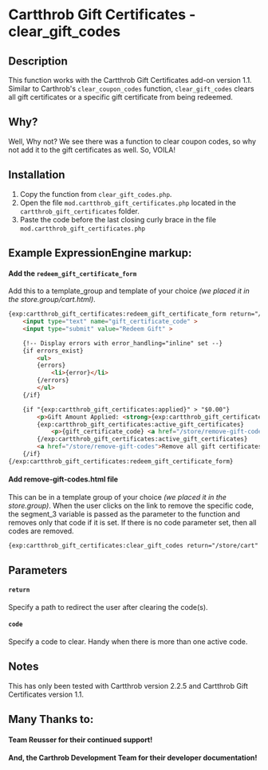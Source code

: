 # Cartthrob Gift Certificates - clear_gift_codes

## Description
This function works with the Cartthrob Gift Certificates add-on version 1.1.
Similar to Carthrob's `clear_coupon_codes` function, `clear_gift_codes` clears all gift certificates or a specific gift certificate from being redeemed.

## Why?
Well, Why not? We see there was a function to clear coupon codes, so why not add it to the gift certificates as well. So, VOILA!

## Installation
1. Copy the function from `clear_gift_codes.php`.
2. Open the file `mod.cartthrob_gift_certificates.php` located in the `cartthrob_gift_certificates` folder.
3. Paste the code before the last closing curly brace in the file `mod.cartthrob_gift_certificates.php`

## Example ExpressionEngine markup:

#### Add the `redeem_gift_certificate_form`
Add this to a template_group and template of your choice _(we placed it in the store.group/cart.html)_.
```html
{exp:cartthrob_gift_certificates:redeem_gift_certificate_form return="/store/cart" error_handling="inline"}
	<input type="text" name="gift_certificate_code" >
	<input type="submit" value="Redeem Gift" >

	{!-- Display errors with error_handling="inline" set --}
	{if errors_exist}
		<ul>
		{errors}
			<li>{error}</li>
		{/errors}
		</ul>
	{/if}

	{if "{exp:cartthrob_gift_certificates:applied}" > "$0.00"}
		<p>Gift Amount Applied: <strong>{exp:cartthrob_gift_certificates:applied}</strong></p>
		{exp:cartthrob_gift_certificates:active_gift_certificates}
			<p>{gift_certificate_code} <a href="/store/remove-gift-codes/{gift_certificate_code}">Remove</a></p>
		{/exp:cartthrob_gift_certificates:active_gift_certificates}
		<a href="/store/remove-gift-codes">Remove all gift certificates</a>
	{/if}
{/exp:cartthrob_gift_certificates:redeem_gift_certificate_form}
```

#### Add remove-gift-codes.html file
This can be in a template group of your choice _(we placed it in the store.group)_. When the user clicks on the link to remove the specific code, the segment_3 variable is passed as the parameter to the function and removes only that code if it is set. If there is no code parameter set, then all codes are removed.
```html
{exp:cartthrob_gift_certificates:clear_gift_codes return="/store/cart" code="{segment_3}"}
```
## Parameters

#### `return`
Specify a path to redirect the user after clearing the code(s).

#### `code`
Specify a code to clear. Handy when there is more than one active code.

## Notes
This has only been tested with Cartthrob version 2.2.5 and Cartthrob Gift Certificates version 1.1.

## Many Thanks to:
#### Team Reusser for their continued support!
#### And, the Carthrob Development Team for their developer documentation!